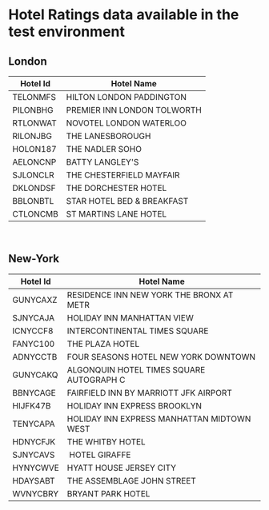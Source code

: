# Hotel Ratings data available in the test environment

## London
| Hotel Id | Hotel Name |
|--------- | ----------- |
| TELONMFS |  HILTON LONDON PADDINGTON | 
| PILONBHG |  PREMIER INN LONDON TOLWORTH |
| RTLONWAT |  NOVOTEL LONDON WATERLOO | 
| RILONJBG |  THE LANESBOROUGH | 
| HOLON187 |  THE NADLER SOHO | 
| AELONCNP |  BATTY LANGLEY'S | 
| SJLONCLR |  THE CHESTERFIELD MAYFAIR | 
| DKLONDSF |  THE DORCHESTER HOTEL | 
| BBLONBTL |  STAR HOTEL BED & BREAKFAST | 
| CTLONCMB |  ST MARTINS LANE HOTEL |

 
## New-York
| Hotel Id | Hotel Name |
|--------- | ----------- |
| GUNYCAXZ |  RESIDENCE INN NEW YORK THE BRONX AT METR | 
| SJNYCAJA |  HOLIDAY INN MANHATTAN VIEW | 
| ICNYCCF8 |  INTERCONTINENTAL TIMES SQUARE | 
| FANYC100 |  THE PLAZA HOTEL | 
| ADNYCCTB |  FOUR SEASONS HOTEL NEW YORK DOWNTOWN | 
| GUNYCAKQ |  ALGONQUIN HOTEL TIMES SQUARE AUTOGRAPH C | 
| BBNYCAGE |  FAIRFIELD INN BY MARRIOTT JFK AIRPORT | 
| HIJFK47B |  HOLIDAY INN EXPRESS BROOKLYN | 
| TENYCAPA |  HOLIDAY INN EXPRESS MANHATTAN MIDTOWN WEST | 
| HDNYCFJK |  THE WHITBY HOTEL | 
| SJNYCAVS |  HOTEL GIRAFFE | 
| HYNYCWVE |  HYATT HOUSE JERSEY CITY | 
| HDAYSABT |  THE ASSEMBLAGE JOHN STREET | 
| WVNYCBRY |  BRYANT PARK HOTEL | 
